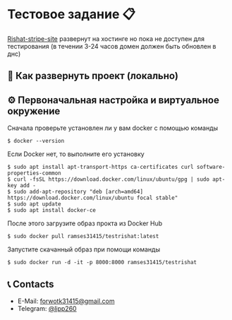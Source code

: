 # Тестовое задание 📋

[Rishat-stripe-site](http://cw19145-django-sd5kf.tw1.ru) развернут на хостинге но пока не доступен для тестирования (в течении 3-24 часов домен должен быть обновлен в днс)

## 🤖 Как развернуть проект (локально)


## ⚙️ Первоначальная настройка и виртуальное окружение

Сначала проверьте установлен ли у вам docker c помощью команды

```
$ docker --version
```
Если Docker нет, то выполните его установку

```
$ sudo apt install apt-transport-https ca-certificates curl software-properties-common
$ curl -fsSL https://download.docker.com/linux/ubuntu/gpg | sudo apt-key add -
$ sudo add-apt-repository "deb [arch=amd64] https://download.docker.com/linux/ubuntu focal stable"
$ sudo apt update
$ sudo apt install docker-ce
```

После этого загрузите образ прокта из Docker Hub

```
$ sudo docker pull ramses31415/testrishat:latest
```

Запустите скачанный образ при помощи команды

```
$ sudo docker run -d -it -p 8000:8000 ramses31415/testrishat
```

## 📞 Contacts

- E-Mail: forwotk31415@gmail.com
- Telegram: [@lipp260](https://t.me/lipp260)

 
